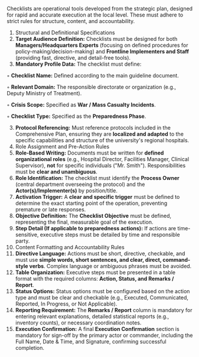 Checklists are operational tools developed from the strategic plan, designed for rapid and accurate execution at the local level. These must adhere to strict rules for structure, content, and accountability.

1. Structural and Definitional Specifications
2. **Target Audience Definition:** Checklists must be designed for both **Managers/Headquarters Experts** (focusing on defined procedures for policy-making/decision-making) and **Frontline Implementers and Staff** (providing fast, directive, and detail-free tools).
3. **Mandatory Profile Data:** The checklist must define:

  ◦ **Checklist Name:** Defined according to the main guideline document.

  ◦ **Relevant Domain:** The responsible directorate or organization (e.g., Deputy Ministry of Treatment).

  ◦ **Crisis Scope:** Specified as **War / Mass Casualty Incidents**.

  ◦ **Checklist Type:** Specified as the **Preparedness Phase**.

3. **Protocol Referencing:** Must reference protocols included in the Comprehensive Plan, ensuring they are **localized and adapted** to the specific capabilities and structure of the university's regional hospitals.
4. Role Assignment and Pre-Action Rules
5. **Role-Based Writing:** Documents must be written for **defined organizational roles** (e.g., Hospital Director, Facilities Manager, Clinical Supervisor), **not** for specific individuals ("Mr. Smith"). Responsibilities must be **clear and unambiguous**.
6. **Role Identification:** The checklist must identify the **Process Owner** (central department overseeing the protocol) and the **Actor(s)/Implementer(s)** by position/title.
7. **Activation Trigger:** A **clear and specific trigger** must be defined to determine the exact starting point of the operation, preventing premature or late responses.
8. **Objective Definition:** The **Checklist Objective** must be defined, representing the final, measurable goal of the execution.
9. **Step Detail (If applicable to preparedness actions):** If actions are time-sensitive, executive steps must be detailed by time and responsible party.
10. Content Formatting and Accountability Rules
11. **Directive Language:** Actions must be short, directive, checkable, and must use **simple words, short sentences, and clear, direct, command-style verbs**. Complex language or ambiguous phrases must be avoided.
12. **Table Organization:** Executive steps must be presented in a table format with the required columns: **Action, Status, and Remarks / Report**.
13. **Status Options:** Status options must be configured based on the action type and must be clear and checkable (e.g., Executed, Communicated, Reported, In Progress, or Not Applicable).
14. **Reporting Requirement:** The **Remarks / Report** column is mandatory for entering relevant explanations, detailed statistical reports (e.g., inventory counts), or necessary coordination notes.
15. **Execution Confirmation:** A final **Execution Confirmation** section is mandatory for sign-off by the primary actor or commander, including the Full Name, Date & Time, and Signature, confirming successful completion.
